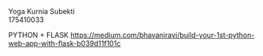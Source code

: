 Yoga Kurnia Subekti  
175410033

PYTHON + FLASK
https://medium.com/bhavaniravi/build-your-1st-python-web-app-with-flask-b039d11f101c